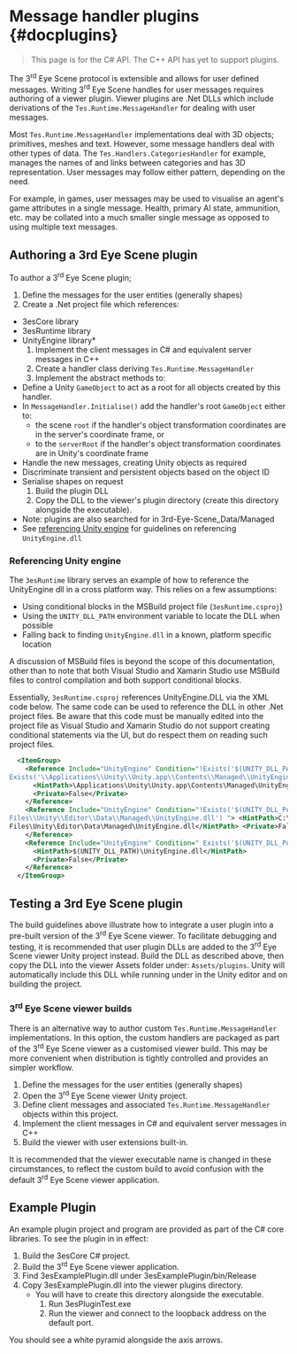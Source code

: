 # Message handler plugins {#docplugins}

> This page is for the C# API. The C++ API has yet to support plugins.

The 3<sup>rd</sup> Eye Scene protocol is extensible and allows for user defined messages. Writing 3<sup>rd</sup> Eye Scene handles for user messages requires authoring of a viewer plugin. Viewer plugins are .Net DLLs which include derivations of the `Tes.Runtime.MessageHandler` for dealing with user messages.

Most `Tes.Runtime.MessageHandler` implementations deal with 3D objects; primitives, meshes and text. However, some message handlers deal with other types of data. The `Tes.Handlers.CategoriesHandler` for example, manages the names of and links between categories and has 3D representation. User messages may follow either pattern, depending on the need.

For example, in games, user messages may be used to visualise an agent's game attributes in a single message. Health, primary AI state, ammunition, etc. may be collated into a much smaller single message as opposed to using  multiple text messages.

## Authoring a 3rd Eye Scene plugin

To author a 3<sup>rd</sup> Eye Scene plugin;

1. Define the messages for the user entities (generally shapes)
2. Create a .Net project file which references:

- 3esCore library
- 3esRuntime library
- UnityEngine library*
    1. Implement the client messages in C# and equivalent server messages in C++
    2. Create a handler class deriving `Tes.Runtime.MessageHandler`
    3. Implement the abstract methods to:
- Define a Unity `GameObject` to act as a root for all objects created by this handler.
- In `MessageHandler.Initialise()` add the handler's root `GameObject` either to:
  - the scene `root` if the handler's object transformation coordinates are in the server's coordinate frame, or
  - to the `serverRoot` if the handler's object transformation coordinates are in Unity's coordinate frame
- Handle the new messages, creating Unity objects as required
- Discriminate transient and persistent objects based on the object ID
- Serialise shapes on request
    1. Build the plugin DLL
    2. Copy the DLL to the viewer's plugin directory (create this directory alongside the executable).
- Note: plugins are also searched for in 3rd-Eye-Scene_Data/Managed
- See [referencing Unity engine](#referencing-unity-engine) for guidelines on referencing `UnityEngine.dll`

### Referencing Unity engine

The `3esRuntime` library serves an example of how to reference the UnityEngine dll in a cross platform way. This relies on a few assumptions:

- Using conditional blocks in the MSBuild project file (`3esRuntime.csproj`)
- Using the `UNITY_DLL_PATH` environment variable to locate the DLL when possible
- Falling back to finding `UnityEngine.dll` in a known, platform specific location

A discussion of MSBuild files is beyond the scope of this documentation, other than to note that both Visual Studio and Xamarin Studio use MSBuild files to control compilation and both support conditional blocks.

Essentially, `3esRuntime.csproj` references UnityEngine.DLL via the XML code below. The same code can be used to reference the DLL in other .Net project files. Be aware that this code must be manually edited into the project file as Visual Studio and Xamarin Studio do not support creating conditional statements via the UI, but do respect them on reading such project files.

```xml
  <ItemGroup>
    <Reference Include="UnityEngine" Condition="!Exists('$(UNITY_DLL_PATH)') And
Exists('\\Applications\\Unity\\Unity.app\\Contents\\Managed\\UnityEngine.dll') ">
      <HintPath>\Applications\Unity\Unity.app\Contents\Managed\UnityEngine.dll</HintPath>
      <Private>False</Private>
    </Reference>
    <Reference Include="UnityEngine" Condition="!Exists('$(UNITY_DLL_PATH)') And Exists('C:\\Program
Files\\Unity\\Editor\\Data\\Managed\\UnityEngine.dll') "> <HintPath>C:\Program
Files\Unity\Editor\Data\Managed\UnityEngine.dll</HintPath> <Private>False</Private>
    </Reference>
    <Reference Include="UnityEngine" Condition=" Exists('$(UNITY_DLL_PATH)') ">
      <HintPath>$(UNITY_DLL_PATH)\UnityEngine.dll</HintPath>
      <Private>False</Private>
    </Reference>
  </ItemGroup>
```

## Testing a 3rd Eye Scene plugin

The build guidelines above illustrate how to integrate a user plugin into a pre-built version of the 3<sup>rd</sup> Eye Scene viewer. To facilitate debugging and testing, it is recommended that user plugin DLLs are added to the 3<sup>rd</sup> Eye Scene viewer Unity project instead. Build the DLL as described above, then copy the DLL into the viewer Assets folder under: `Assets/plugins`. Unity will automatically include this DLL while running under in the Unity editor and on building the project.

### 3<sup>rd</sup> Eye Scene viewer builds

There is an alternative way to author custom `Tes.Runtime.MessageHandler` implementations. In this option, the custom handlers are packaged as part of the 3<sup>rd</sup> Eye Scene viewer as a customised viewer build. This may be more convenient when distribution is tightly controlled and provides an simpler workflow.

1. Define the messages for the user entities (generally shapes)
2. Open the 3<sup>rd</sup> Eye Scene viewer Unity project.
3. Define client messages and associated `Tes.Runtime.MessageHandler` objects within this project.
4. Implement the client messages in C# and equivalent server messages in C++
5. Build the viewer with user extensions built-in.

It is recommended that the viewer executable name is changed in these circumstances, to reflect the custom build to avoid confusion with the default 3<sup>rd</sup> Eye Scene viewer application.

## Example Plugin

An example plugin project and program are provided as part of the C# core libraries. To see the plugin in in effect:

1. Build the 3esCore C# project.
2. Build the 3<sup>rd</sup> Eye Scene viewer application.
3. Find 3esExamplePlugin.dll under 3esExamplePlugin/bin/Release
4. Copy 3esExamplePlugin.dll into the viewer plugins directory.
    - You will have to create this directory alongside the executable.
        1. Run 3esPluginTest.exe
        2. Run the viewer and connect to the loopback address on the default port.

You should see a white pyramid alongside the axis arrows.
